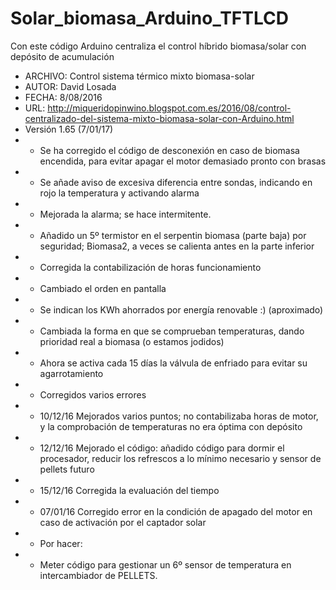# Solar_biomasa_Arduino_TFTLCD
Con este código Arduino centraliza el control híbrido biomasa/solar con depósito de acumulación

* ARCHIVO: Control sistema térmico mixto biomasa-solar
 *   AUTOR: David Losada
 *   FECHA: 8/08/2016
 *   URL: http://miqueridopinwino.blogspot.com.es/2016/08/control-centralizado-del-sistema-mixto-biomasa-solar-con-Arduino.html
 *   Versión 1.65 (7/01/17)
 *   - Se ha corregido el código de desconexión en caso de biomasa encendida, para evitar apagar el motor demasiado pronto con brasas
 *   - Se añade aviso de excesiva diferencia entre sondas, indicando en rojo la temperatura y activando alarma
 *   - Mejorada la alarma; se hace intermitente.
 *   - Añadido un 5º termistor en el serpentin biomasa (parte baja) por seguridad; Biomasa2, a veces se calienta antes en la parte inferior
 *   - Corregida la contabilización de horas funcionamiento
 *   - Cambiado el orden en pantalla
 *   - Se indican los KWh ahorrados por energía renovable :) (aproximado)
 *   - Cambiada la forma en que se comprueban temperaturas, dando prioridad real a biomasa (o estamos jodidos)
 *   - Ahora se activa cada 15 días la válvula de enfriado para evitar su agarrotamiento
 *   - Corregidos varios errores
 *   - 10/12/16 Mejorados varios puntos; no contabilizaba horas de motor, y la comprobación de temperaturas no era óptima con depósito
 *   - 12/12/16 Mejorado el código: añadido código para dormir el procesador, reducir los refrescos a lo mínimo necesario y sensor de pellets futuro
 *   - 15/12/16 Corregida la evaluación del tiempo
 *   - 07/01/16 Corregido error en la condición de apagado del motor en caso de activación por el captador solar
 *   - Por hacer: 
 *    - Meter código para gestionar un 6º sensor de temperatura en intercambiador de PELLETS.

